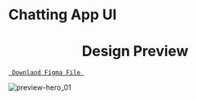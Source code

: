 # Chatting App UI
### <h1 align="center">Design Preview </h1>

<a align ="center" href="https://github.com/imbluegreen/Chatting-App-UI/blob/main/ChatAppUI.fig"> `  Downlaod Figma File  `</a>

![preview-hero_01](https://github.com/imbluegreen/Chatting-App-UI/blob/main/ChatAppUi.png)
